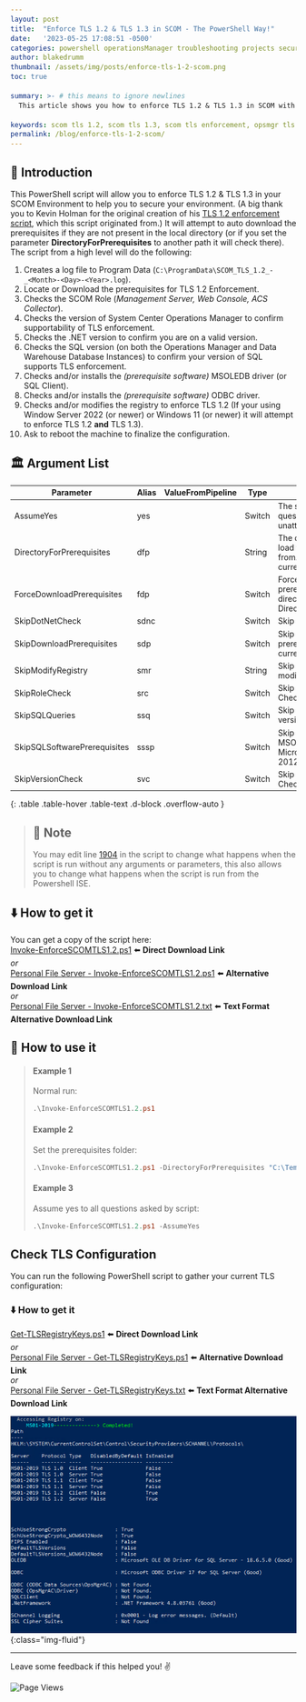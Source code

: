 ```yaml
---
layout: post
title:  "Enforce TLS 1.2 & TLS 1.3 in SCOM - The PowerShell Way!"
date:   '2023-05-25 17:08:51 -0500'
categories: powershell operationsManager troubleshooting projects security
author: blakedrumm
thumbnail: /assets/img/posts/enforce-tls-1-2-scom.png
toc: true

summary: >- # this means to ignore newlines
  This article shows you how to enforce TLS 1.2 & TLS 1.3 in SCOM with a simple PowerShell script.

keywords: scom tls 1.2, scom tls 1.3, scom tls enforcement, opsmgr tls 1.2, om tls 1.2, om tls 1.3, scom security hardening, scom security
permalink: /blog/enforce-tls-1-2-scom/
---
```


## :book: Introduction
This PowerShell script will allow you to enforce TLS 1.2 & TLS 1.3 in your SCOM Environment to help you to secure your environment. (A big thank you to Kevin Holman for the original creation of his [TLS 1.2 enforcement script](https://kevinholman.com/2018/05/06/implementing-tls-1-2-enforcement-with-scom/), which this script originated from.) It will attempt to auto download the prerequisites if they are not present in the local directory (or if you set the parameter **DirectoryForPrerequisites** to another path it will check there). The script from a high level will do the following:
1. Creates a log file to Program Data (`C:\ProgramData\SCOM_TLS_1.2_-_<Month>-<Day>-<Year>.log`).
2. Locate or Download the prerequisites for TLS 1.2 Enforcement.
3. Checks the SCOM Role (*Management Server, Web Console, ACS Collector*).
4. Checks the version of System Center Operations Manager to confirm supportability of TLS enforcement.
5. Checks the .NET version to confirm you are on a valid version.
6. Checks the SQL version (on both the Operations Manager and Data Warehouse Database Instances) to confirm your version of SQL supports TLS enforcement.
7. Checks and/or installs the *(prerequisite software)* MSOLEDB driver (or SQL Client).
8. Checks and/or installs the *(prerequisite software)* ODBC driver.
9. Checks and/or modifies the registry to enforce TLS 1.2 (If your using Window Server 2022 (or newer) or Windows 11 (or newer) it will attempt to enforce TLS 1.2 **and** TLS 1.3).
10. Ask to reboot the machine to finalize the configuration.

## :classical_building: Argument List

| Parameter                    | Alias | ValueFromPipeline | Type   | Description                                                                               |
|------------------------------|-------|-------------------|--------|-------------------------------------------------------------------------------------------|
| AssumeYes                    | yes   |                   | Switch | The script will not ask any questions. Good for unattended runs.                          |
| DirectoryForPrerequisites    | dfp   |                   | String | The directory to save / load the prerequisites from. Default is the current directory.    |
| ForceDownloadPrerequisites   | fdp   |                   | Switch | Force download the prerequisites to the directory specified in DirectoryForPrerequisites. |
| SkipDotNetCheck              | sdnc  |                   | Switch | Skip the .NET Check step.                                                                 |
| SkipDownloadPrerequisites    | sdp   |                   | Switch | Skip downloading the prerequisite files to current directory.                             |
| SkipModifyRegistry           | smr   |                   | String | Skip any registry modifications.                                                          |
| SkipRoleCheck                | src   |                   | Switch | Skip the SCOM Role Check step.                                                            |
| SkipSQLQueries               | ssq   |                   | Switch | Skip any check for SQL version compatibility.                                             |
| SkipSQLSoftwarePrerequisites | sssp  |                   | Switch | Skip the ODBC, MSOLEDBSQL, and/or Microsoft SQL Server 2012 Native Client.                |
| SkipVersionCheck             | svc   |                   | Switch | Skip SCOM Version Check step.                                                             |
{: .table .table-hover .table-text .d-block .overflow-auto }

> ## :notebook: Note
> You may edit line [1904](https://github.com/blakedrumm/SCOM-Scripts-and-SQL/blob/master/Powershell/TLS%201.2%20Enforcement/Invoke-EnforceSCOMTLS1.2.ps1#L1904) in the script to change what happens when the script is run without any arguments or parameters, this also allows you to change what happens when the script is run from the Powershell ISE.

## :arrow_down: How to get it
You can get a copy of the script here: \
[Invoke-EnforceSCOMTLS1.2.ps1](https://github.com/blakedrumm/SCOM-Scripts-and-SQL/blob/master/Powershell/TLS%201.2%20Enforcement/Invoke-EnforceSCOMTLS1.2.ps1) :arrow_left: **Direct Download Link** \
_or_ \
[Personal File Server - Invoke-EnforceSCOMTLS1.2.ps1](https://files.blakedrumm.com/Invoke-EnforceSCOMTLS1.2.ps1) :arrow_left: **Alternative Download Link** \
_or_ \
[Personal File Server - Invoke-EnforceSCOMTLS1.2.txt](https://files.blakedrumm.com/Invoke-EnforceSCOMTLS1.2.txt) :arrow_left: **Text Format Alternative Download Link**

## :page_with_curl: How to use it
>#### Example 1
>Normal run:
>```powershell
>.\Invoke-EnforceSCOMTLS1.2.ps1
>```
>#### Example 2
>Set the prerequisites folder:
>```powershell
>.\Invoke-EnforceSCOMTLS1.2.ps1 -DirectoryForPrerequisites "C:\Temp"
>```
>#### Example 3
>Assume yes to all questions asked by script:
>```powershell
>.\Invoke-EnforceSCOMTLS1.2.ps1 -AssumeYes
>```

## Check TLS Configuration
You can run the following PowerShell script to gather your current TLS configuration:
### :arrow_down: How to get it
[Get-TLSRegistryKeys.ps1](https://github.com/blakedrumm/SCOM-Scripts-and-SQL/blob/master/Powershell/Get-TLSRegistryKeys.ps1) :arrow_left: **Direct Download Link** \
_or_ \
[Personal File Server - Get-TLSRegistryKeys.ps1](https://files.blakedrumm.com/Get-TLSRegistryKeys.ps1) :arrow_left: **Alternative Download Link** \
_or_ \
[Personal File Server - Get-TLSRegistryKeys.txt](https://files.blakedrumm.com/Get-TLSRegistryKeys.txt) :arrow_left: **Text Format Alternative Download Link**

![Script example showing how TLS is configured](/assets/img/posts/check-tlssettings.png){:class="img-fluid"}

---

Leave some feedback if this helped you! :v:

![Page Views](https://counter.blakedrumm.com/count/tag.svg?url=blakedrumm.com/blog/enforce-tls-1-2-scom/)

<!--
Having trouble with Pages? Check out our [documentation](https://docs.github.com/categories/github-pages-basics/) or [contact support](https://support.github.com/contact) and we’ll help you sort it out.

Tip:
To add auto-size pictures:
![/assets/img/posts/example.jpg](/assets/img/posts/example.jpg){:class="img-fluid"}
-->
